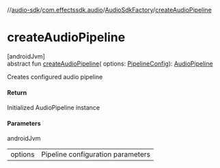//[audio-sdk](../../../index.md)/[com.effectssdk.audio](../index.md)/[AudioSdkFactory](index.md)/[createAudioPipeline](create-audio-pipeline.md)

# createAudioPipeline

[androidJvm]\
abstract fun [createAudioPipeline](create-audio-pipeline.md)(
options: [PipelineConfig](../../com.effectssdk.audio.pipeline/-pipeline-config/index.md)): [AudioPipeline](../../com.effectssdk.audio.pipeline/-audio-pipeline/index.md)

Creates configured audio pipeline

#### Return

Initialized AudioPipeline instance

#### Parameters

androidJvm

|         |                                   |
|---------|-----------------------------------|
| options | Pipeline configuration parameters |